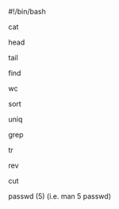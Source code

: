 #!/bin/bash

cat

head

tail

find

wc

sort

uniq

grep

tr

rev

cut

passwd (5) (i.e. man 5 passwd)
